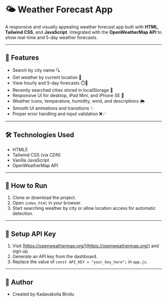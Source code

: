 # 🌤️ Weather Forecast App

A responsive and visually appealing weather forecast app built with **HTML**, **Tailwind CSS**, and **JavaScript**. Integrated with the **OpenWeatherMap API** to show real-time and 5-day weather forecasts.

---

## 🚀 Features

- Search by city name 🔍
- Get weather by current location 📍
- View hourly and 5-day forecasts ⏱️📅
- Recently searched cities stored in localStorage 📁
- Responsive UI for desktop, iPad Mini, and iPhone SE 📱
- Weather icons, temperature, humidity, wind, and descriptions 🌦️
- Smooth UI animations and transitions ✨
- Proper error handling and input validation ❌✅

---

## 🛠️ Technologies Used

- HTML5
- Tailwind CSS (via CDN)
- Vanilla JavaScript
- OpenWeatherMap API

---

## 📂 How to Run

1. Clone or download the project.
2. Open `index.html` in your browser.
3. Start searching weather by city or allow location access for automatic detection.

---

## 🔑 Setup API Key

1. Visit [https://openweathermap.org/](https://openweathermap.org/) and sign up.
2. Generate an API key from the dashboard.
3. Replace the value of `const API_KEY = "your_key_here";` in `app.js`.

---

## 📝 Author

- Created by Kadavakolla Bindu
